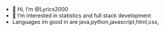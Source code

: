- 👋 Hi, I’m @Lyrics2000
- 👀 I’m interested in statistics and full stack development
- Languages im good in are java,python,javascript,html,css,

<!---
Lyrics2000/Lyrics2000 is a ✨ special ✨ repository because its `README.md` (this file) appears on your GitHub profile.
You can click the Preview link to take a look at your changes.
--->
